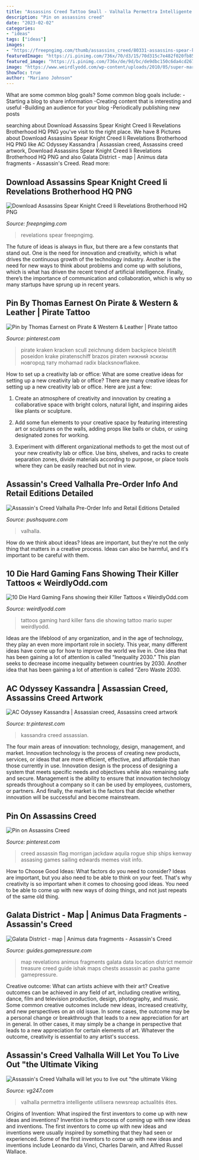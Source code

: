 ```yaml
---
title: "Assassins Creed Tattoo Small - Valhalla Permettra Intelligente Utilisera Newsreap Actualités êtes"
description: "Pin on assassins creed"
date: "2023-02-02"
categories:
- "ideas"
tags: ["ideas"]
images:
- "https://freepngimg.com/thumb/assassins_creed/80331-assassins-spear-knight-creed-ii-revelations-brotherhood.png"
featuredImage: "https://i.pinimg.com/736x/70/d3/15/70d315c7e482f020fb859cfb81619ed6--assassina-creed-assassins-creed-black-flag.jpg"
featured_image: "https://i.pinimg.com/736x/de/9d/bc/de9dbc150c6da4cd2671daf0a502c8ed.jpg"
image: "https://www.weirdlyodd.com/wp-content/uploads/2010/05/super-mario-tattoo.jpg"
ShowToc: true
author: "Mariano Johnson"
---
```



What are some common blog goals?
Some common blog goals include: 
-Starting a blog to share information 
-Creating content that is interesting and useful 
-Building an audience for your blog 
-Periodically publishing new posts

	

		
searching about Download Assassins Spear Knight Creed Ii Revelations Brotherhood HQ PNG you've visit to the right place. We have 8 Pictures about Download Assassins Spear Knight Creed Ii Revelations Brotherhood HQ PNG like AC Odyssey Kassandra | Assassian creed, Assassins creed artwork, Download Assassins Spear Knight Creed Ii Revelations Brotherhood HQ PNG and also Galata District - map | Animus data fragments - Assassin&#039;s Creed. Read more:
		
    
## Download Assassins Spear Knight Creed Ii Revelations Brotherhood HQ PNG

<img loading=lazy src="https://freepngimg.com/thumb/assassins_creed/80331-assassins-spear-knight-creed-ii-revelations-brotherhood.png" onerror="this.onerror=null;this.src='https://tse4.mm.bing.net/th?id=OIP.y7lNEGPINjDcQTUowKpjeAHaPQ&amp;pid=15.1';" alt="Download Assassins Spear Knight Creed Ii Revelations Brotherhood HQ PNG">

_Source: freepngimg.com_

>revelations spear freepngimg. 

	

The future of ideas is always in flux, but there are a few constants that stand out. One is the need for innovation and creativity, which is what drives the continuous growth of the technology industry. Another is the need for new ways to think about problems and come up with solutions, which is what has driven the recent trend of artificial intelligence. Finally, there’s the importance of communication and collaboration, which is why so many startups have sprung up in recent years.

    
## Pin By Thomas Earnest On Pirate &amp; Western &amp; Leather | Pirate Tattoo

<img loading=lazy src="https://i.pinimg.com/736x/c6/e0/20/c6e0206acb83e2d773ada59f70679497.jpg" onerror="this.onerror=null;this.src='https://tse1.mm.bing.net/th?id=OIP.9bC7rPPLjzca9fBZpOWbogHaJg&amp;pid=15.1';" alt="Pin by Thomas Earnest on Pirate &amp; Western &amp; Leather | Pirate tattoo">

_Source: pinterest.com_

>pirate kraken kracken scull zeichnung didem backpiece bleistift poseidon krake piratenschiff brazos piraten нижний эскизы новгород тату mohamad radix blacksnowflakee. 

	

How to set up a creativity lab or office: What are some creative ideas for setting up a new creativity lab or office?
There are many creative ideas for setting up a new creativity lab or office. Here are just a few: 
1. Create an atmosphere of creativity and innovation by creating a collaborative space with bright colors, natural light, and inspiring aides like plants or sculpture.

2. Add some fun elements to your creative space by featuring interesting art or sculptures on the walls, adding props like balls or clubs, or using designated zones for working.

3. Experiment with different organizational methods to get the most out of your new creativity lab or office. Use bins, shelves, and racks to create separation zones, divide materials according to purpose, or place tools where they can be easily reached but not in view.

    
## Assassin&#039;s Creed Valhalla Pre-Order Info And Retail Editions Detailed

<img loading=lazy src="http://images.pushsquare.com/bea6be536aaa3/assassins-creed-valhalla-ps4-ps5-playstation-4-5-gold-edition.original.jpg" onerror="this.onerror=null;this.src='https://tse3.mm.bing.net/th?id=OIP.QInxn2TvcSECh5L5qc-DQAHaEK&amp;pid=15.1';" alt="Assassin&#039;s Creed Valhalla Pre-Order Info and Retail Editions Detailed">

_Source: pushsquare.com_

>valhalla. 

	

How do we think about ideas?
Ideas are important, but they're not the only thing that matters in a creative process. Ideas can also be harmful, and it's important to be careful with them.

    
## 10 Die Hard Gaming Fans Showing Their Killer Tattoos « WeirdlyOdd.com

<img loading=lazy src="https://www.weirdlyodd.com/wp-content/uploads/2010/05/super-mario-tattoo.jpg" onerror="this.onerror=null;this.src='https://tse2.mm.bing.net/th?id=OIP.w7SJrT3yZfIwCm9Bs9rrkQHaJ-&amp;pid=15.1';" alt="10 Die Hard Gaming Fans showing their Killer Tattoos « WeirdlyOdd.com">

_Source: weirdlyodd.com_

>tattoos gaming hard killer fans die showing tattoo mario super weirdlyodd. 

	

Ideas are the lifeblood of any organization, and in the age of technology, they play an even more important role in society. This year, many different ideas have come up for how to improve the world we live in. One idea that has been gaining a lot of attention is called “Inequality 2030.” This plan seeks to decrease income inequality between countries by 2030. Another idea that has been gaining a lot of attention is called “Zero Waste 2030.

    
## AC Odyssey Kassandra | Assassian Creed, Assassins Creed Artwork

<img loading=lazy src="https://i.pinimg.com/736x/de/9d/bc/de9dbc150c6da4cd2671daf0a502c8ed.jpg" onerror="this.onerror=null;this.src='https://tse2.mm.bing.net/th?id=OIP.scm4CfLvf_ru12WNcW6jzwHaNK&amp;pid=15.1';" alt="AC Odyssey Kassandra | Assassian creed, Assassins creed artwork">

_Source: tr.pinterest.com_

>kassandra creed assassian. 

	

The four main areas of innovation: technology, design, management, and market.
Innovation technology is the process of creating new products, services, or ideas that are more efficient, effective, and affordable than those currently in use. Innovation design is the process of designing a system that meets specific needs and objectives while also remaining safe and secure. Management is the ability to ensure that innovation technology spreads throughout a company so it can be used by employees, customers, or partners. And finally, the market is the factors that decide whether innovation will be successful and become mainstream.

    
## Pin On Assassins Creed

<img loading=lazy src="https://i.pinimg.com/736x/70/d3/15/70d315c7e482f020fb859cfb81619ed6--assassina-creed-assassins-creed-black-flag.jpg" onerror="this.onerror=null;this.src='https://tse1.mm.bing.net/th?id=OIP.fjHGhYUUJstj10sii1wvNwHaNY&amp;pid=15.1';" alt="Pin on Assassins Creed">

_Source: pinterest.com_

>creed assassin flag morrigan jackdaw aquila rogue ship ships kenway assasing games sailing edwards memes visit info. 

	

How to Choose Good Ideas: What factors do you need to consider?
Ideas are important, but you also need to be able to think on your feet. That's why creativity is so important when it comes to choosing good ideas. You need to be able to come up with new ways of doing things, and not just repeats of the same old thing.

    
## Galata District - Map | Animus Data Fragments - Assassin&#039;s Creed

<img loading=lazy src="http://guides.gamepressure.com/assassinscreedrevelations/gfx/word/897913640.jpg" onerror="this.onerror=null;this.src='https://tse2.mm.bing.net/th?id=OIP.9YmpK4eM6pDtV3TQBH5ajwHaEO&amp;pid=15.1';" alt="Galata District - map | Animus data fragments - Assassin&#039;s Creed">

_Source: guides.gamepressure.com_

>map revelations animus fragments galata data location district memoir treasure creed guide ishak maps chests assassin ac pasha game gamepressure. 

	

Creative outcome: What can artists achieve with their art?
Creative outcomes can be achieved in any field of art, including creative writing, dance, film and television production, design, photography, and music. Some common creative outcomes include new ideas, increased creativity, and new perspectives on an old issue. In some cases, the outcome may be a personal change or breakthrough that leads to a new appreciation for art in general. In other cases, it may simply be a change in perspective that leads to a new appreciation for certain elements of art. Whatever the outcome, creativity is essential to any artist's success.

    
## Assassin&#039;s Creed Valhalla Will Let You To Live Out &quot;the Ultimate Viking

<img loading=lazy src="https://assets.vg247.com/current/2020/04/assassins_creed_valhalla_character.jpg" onerror="this.onerror=null;this.src='https://tse4.mm.bing.net/th?id=OIP.KRT3i9XBTfp5xtlzbC1GPAHaGi&amp;pid=15.1';" alt="Assassin&#039;s Creed Valhalla will let you to live out &quot;the ultimate Viking">

_Source: vg247.com_

>valhalla permettra intelligente utilisera newsreap actualités êtes. 

	

Origins of Invention: What inspired the first inventors to come up with new ideas and inventions?
Invention is the process of coming up with new ideas and inventions. The first inventors to come up with new ideas and inventions were usually inspired by something that they had seen or experienced. Some of the first inventors to come up with new ideas and inventions include Leonardo da Vinci, Charles Darwin, and Alfred Russel Wallace.


